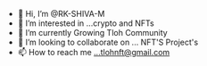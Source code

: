 - 👋 Hi, I’m @RK-SHIVA-M
- 👀 I’m interested in ...crypto and NFTs 
- 🌱 I’m currently Growing Tloh Community 
- 💞️ I’m looking to collaborate on ... NFT'S Project's 
- 📫 How to reach me ...tlohnft@gmail.com

<!---
RK-SHIVA-M/RK-SHIVA-M is a ✨ special ✨ repository because its `README.md` (this file) appears on your GitHub profile.
You can click the Preview link to take a look at your changes.
--->
